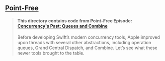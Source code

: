 ## [Point-Free](https://www.pointfree.co)

> #### This directory contains code from Point-Free Episode: [Concurrency's Past: Queues and Combine](https://www.pointfree.co/episodes/ep191-concurrency-s-present-queues-and-combine)
>
> Before developing Swift’s modern concurrency tools, Apple improved upon threads with several other abstractions, including operation queues, Grand Central Dispatch, and Combine. Let’s see what these newer tools brought to the table.
